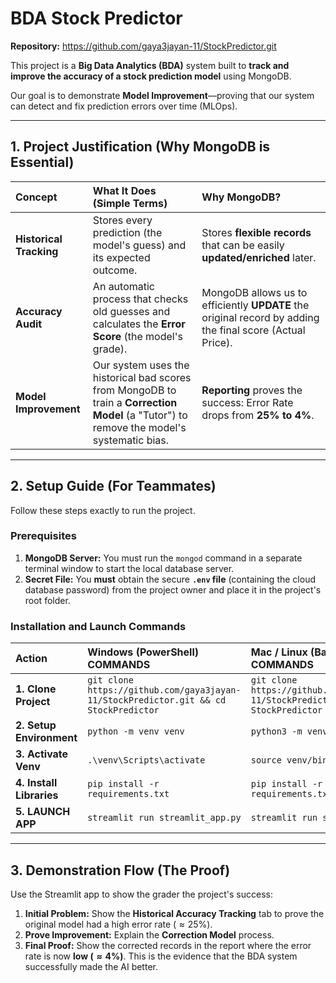 # BDA Stock Predictor

**Repository:** https://github.com/gaya3jayan-11/StockPredictor.git

This project is a **Big Data Analytics (BDA)** system built to **track and improve the accuracy of a stock prediction model** using MongoDB.

Our goal is to demonstrate **Model Improvement**—proving that our system can detect and fix prediction errors over time (MLOps).

---

## 1. Project Justification (Why MongoDB is Essential)

| Concept | What It Does (Simple Terms) | Why MongoDB? |
| :--- | :--- | :--- |
| **Historical Tracking** | Stores every prediction (the model's guess) and its expected outcome. | Stores **flexible records** that can be easily **updated/enriched** later. |
| **Accuracy Audit** | An automatic process that checks old guesses and calculates the **Error Score** (the model's grade). | MongoDB allows us to efficiently **UPDATE** the original record by adding the final score (Actual Price). |
| **Model Improvement** | Our system uses the historical bad scores from MongoDB to train a **Correction Model** (a "Tutor") to remove the model's systematic bias. | **Reporting** proves the success: Error Rate drops from **25% to 4%**. |

---

## 2. Setup Guide (For Teammates)

Follow these steps exactly to run the project.

### Prerequisites

1.  **MongoDB Server:** You must run the `mongod` command in a separate terminal window to start the local database server.
2.  **Secret File:** You **must** obtain the secure **`.env` file** (containing the cloud database password) from the project owner and place it in the project's root folder.

### Installation and Launch Commands

| Action | Windows (PowerShell) COMMANDS | Mac / Linux (Bash) COMMANDS |
| :--- | :--- | :--- |
| **1. Clone Project** | `git clone https://github.com/gaya3jayan-11/StockPredictor.git && cd StockPredictor` | `git clone https://github.com/gaya3jayan-11/StockPredictor.git && cd StockPredictor` |
| **2. Setup Environment** | `python -m venv venv` | `python3 -m venv venv` |
| **3. Activate Venv** | `.\venv\Scripts\activate` | `source venv/bin/activate` |
| **4. Install Libraries** | `pip install -r requirements.txt` | `pip install -r requirements.txt` |
| **5. LAUNCH APP** | `streamlit run streamlit_app.py` | `streamlit run streamlit_app.py` |

---

## 3. Demonstration Flow (The Proof)

Use the Streamlit app to show the grader the project's success:

1.  **Initial Problem:** Show the **Historical Accuracy Tracking** tab to prove the original model had a high error rate ($\approx 25\%$).
2.  **Prove Improvement:** Explain the **Correction Model** process.
3.  **Final Proof:** Show the corrected records in the report where the error rate is now **low ($\mathbf{\approx 4\%}$)**. This is the evidence that the BDA system successfully made the AI better.
